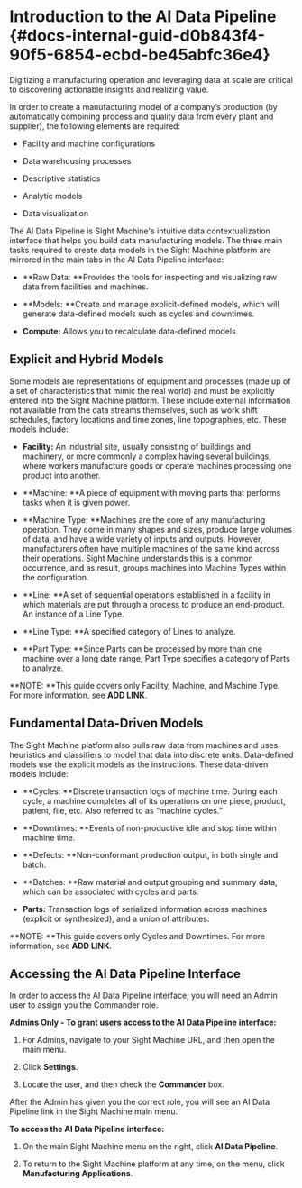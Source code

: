 # Introduction to the AI Data Pipeline {#docs-internal-guid-d0b843f4-90f5-6854-ecbd-be45abfc36e4}

Digitizing a manufacturing operation and leveraging data at scale are critical to discovering actionable insights and realizing value.

In order to create a manufacturing model of a company’s production \(by automatically combining process and quality data from every plant and supplier\), the following elements are required:

* Facility and machine configurations

* Data warehousing processes

* Descriptive statistics

* Analytic models

* Data visualization

The AI Data Pipeline is Sight Machine's intuitive data contextualization interface that helps you build data manufacturing models. The three main tasks required to create data models in the Sight Machine platform are mirrored in the main tabs in the AI Data Pipeline interface:

* **Raw Data: **Provides the tools for inspecting and visualizing raw data from facilities and machines.

* **Models: **Create and manage explicit-defined models, which will generate data-defined models such as cycles and downtimes.

* **Compute:** Allows you to recalculate data-defined models.

## Explicit and Hybrid Models

Some models are representations of equipment and processes \(made up of a set of characteristics that mimic the real world\) and must be explicitly entered into the Sight Machine platform. These include external information not available from the data streams themselves, such as work shift schedules, factory locations and time zones, line topographies, etc. These models include:

* **Facility:** An industrial site, usually consisting of buildings and machinery, or more commonly a complex having several buildings, where workers manufacture goods or operate machines processing one product into another.

* **Machine: **A piece of equipment with moving parts that performs tasks when it is given power.

* **Machine Type: **Machines are the core of any manufacturing operation. They come in many shapes and sizes, produce large volumes of data, and have a wide variety of inputs and outputs. However, manufacturers often have multiple machines of the same kind across their operations. Sight Machine understands this is a common occurrence, and as result, groups machines into Machine Types within the configuration.

* **Line: **A set of sequential operations established in a facility in which materials are put through a process to produce an end-product. An instance of a Line Type.

* **Line Type: **A specified category of Lines to analyze.

* **Part Type: **Since Parts can be processed by more than one machine over a long date range, Part Type specifies a category of Parts to analyze.

**NOTE: **This guide covers only Facility, Machine, and Machine Type. For more information, see **ADD LINK**.

## Fundamental Data-Driven Models

The Sight Machine platform also pulls raw data from machines and uses heuristics and classifiers to model that data into discrete units. Data-defined models use the explicit models as the instructions. These data-driven models include:

* **Cycles: **Discrete transaction logs of machine time. During each cycle, a machine completes all of its operations on one piece, product, patient, file, etc. Also referred to as “machine cycles.”

* **Downtimes: **Events of non-productive idle and stop time within machine time.

* **Defects: **Non-conformant production output, in both single and batch.

* **Batches: **Raw material and output grouping and summary data, which can be associated with cycles and parts.

* **Parts:** Transaction logs of serialized information across machines \(explicit or synthesized\), and a union of attributes.

**NOTE: **This guide covers only Cycles and Downtimes. For more information, see **ADD LINK**.

## Accessing the AI Data Pipeline Interface

In order to access the AI Data Pipeline interface, you will need an Admin user to assign you the Commander role.

**Admins Only - To grant users access to the AI Data Pipeline interface:**

1. For Admins, navigate to your Sight Machine URL, and then open the main menu.

2. Click **Settings**.

3. Locate the user, and then check the **Commander** box.

After the Admin has given you the correct role, you will see an AI Data Pipeline link in the Sight Machine main menu.

**To access the AI Data Pipeline interface:**

1. On the main Sight Machine menu on the right, click **AI Data Pipeline**.  

2. To return to the Sight Machine platform at any time, on the menu, click **Manufacturing Applications**.




